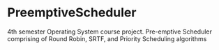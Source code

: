 # PreemptiveScheduler
4th semester Operating System course project. Pre-emptive Scheduler comprising of Round Robin, SRTF, and Priority Scheduling algorithms

